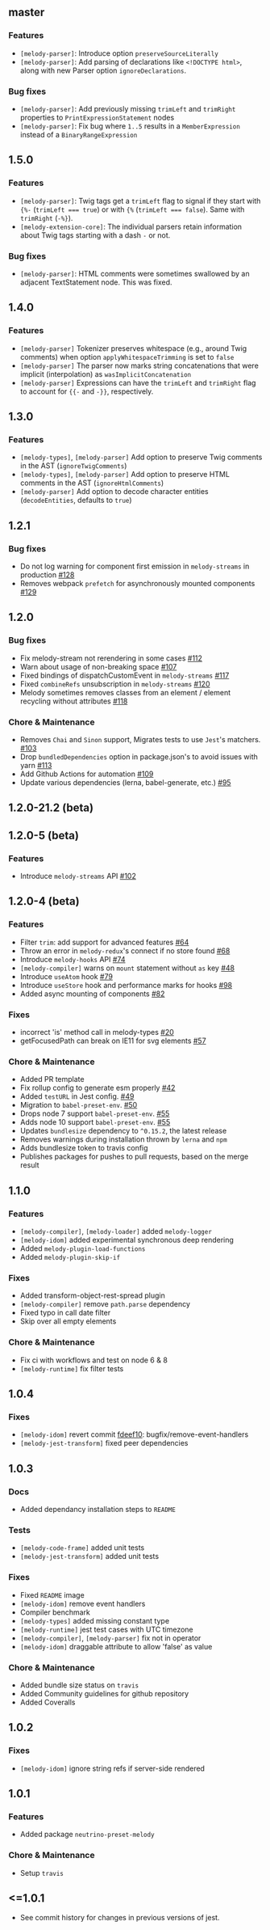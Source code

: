 ## master

### Features

-   `[melody-parser]`: Introduce option `preserveSourceLiterally`
-   `[melody-parser]`: Add parsing of declarations like `<!DOCTYPE html>`, along with new Parser option `ignoreDeclarations`.

### Bug fixes

-   `[melody-parser]`: Add previously missing `trimLeft` and `trimRight` properties to `PrintExpressionStatement` nodes
-   `[melody-parser]`: Fix bug where `1..5` results in a `MemberExpression` instead of a `BinaryRangeExpression`

## 1.5.0

### Features

-   `[melody-parser]`: Twig tags get a `trimLeft` flag to signal if they start with `{%-` (`trimLeft === true`) or with `{%` (`trimLeft === false`). Same with `trimRight` (`-%}`).
-   `[melody-extension-core]`: The individual parsers retain information about Twig tags starting with a dash `-` or not.

### Bug fixes

-   `[melody-parser]`: HTML comments were sometimes swallowed by an adjacent TextStatement node. This was fixed.

## 1.4.0

### Features

-   `[melody-parser]` Tokenizer preserves whitespace (e.g., around Twig comments) when option `applyWhitespaceTrimming` is set to `false`
-   `[melody-parser]` The parser now marks string concatenations that were implicit (interpolation) as `wasImplicitConcatenation`
-   `[melody-parser]` Expressions can have the `trimLeft` and `trimRight` flag to account for `{{-` and `-}}`, respectively.

## 1.3.0

### Features

-   `[melody-types]`, `[melody-parser]` Add option to preserve Twig comments in the AST (`ignoreTwigComments`)
-   `[melody-types]`, `[melody-parser]` Add option to preserve HTML comments in the AST (`ignoreHtmlComments`)
-   `[melody-parser]` Add option to decode character entities (`decodeEntities`, defaults to `true`)

## 1.2.1

### Bug fixes

-   Do not log warning for component first emission in `melody-streams` in production [#128](https://github.com/trivago/melody/pull/128)
-   Removes webpack `prefetch` for asynchronously mounted components [#129](https://github.com/trivago/melody/issues/129)

## 1.2.0

### Bug fixes

-   Fix melody-stream not rerendering in some cases [#112](https://github.com/trivago/melody/pull/112)
-   Warn about usage of non-breaking space [#107](https://github.com/trivago/melody/pull/107)
-   Fixed bindings of dispatchCustomEvent in `melody-streams` [#117](https://github.com/trivago/melody/pull/117)
-   Fixed `combineRefs` unsubscription in `melody-streams` [#120](https://github.com/trivago/melody/pull/120)
-   Melody sometimes removes classes from an element / element recycling without attributes [#118](https://github.com/trivago/melody/pull/118/files)

### Chore & Maintenance

-   Removes `Chai` and `Sinon` support, Migrates tests to use `Jest`'s matchers. [#103](https://github.com/trivago/melody/pull/103)
-   Drop `bundledDependencies` option in package.json's to avoid issues with yarn [#113](https://github.com/trivago/melody/pull/113)
-   Add Github Actions for automation [#109](https://github.com/trivago/melody/pull/109)
-   Update various dependencies (lerna, babel-generate, etc.) [#95](https://github.com/trivago/melody/pull/95)

## 1.2.0-21.2 (beta)

## 1.2.0-5 (beta)

### Features

-   Introduce `melody-streams` API [#102](https://github.com/trivago/melody/pull/102)

## 1.2.0-4 (beta)

### Features

-   Filter `trim`: add support for advanced features [#64](https://github.com/trivago/melody/pull/64)
-   Throw an error in `melody-redux`'s connect if no store found [#68](https://github.com/trivago/melody/pull/68)
-   Introduce `melody-hooks` API [#74](https://github.com/trivago/melody/pull/74)
-   `[melody-compiler]` warns on `mount` statement without `as` key [#48](https://github.com/trivago/melody/pull/48)
-   Introduce `useAtom` hook [#79](https://github.com/trivago/melody/pulls/79)
-   Introduce `useStore` hook and performance marks for hooks [#98](https://github.com/trivago/melody/pulls/98)
-   Added async mounting of components [#82](https://github.com/trivago/melody/pull/82)

### Fixes

-   incorrect 'is' method call in melody-types [#20](https://github.com/trivago/melody/issues/20)
-   getFocusedPath can break on IE11 for svg elements [#57](https://github.com/trivago/melody/issues/57)

### Chore & Maintenance

-   Added PR template
-   Fix rollup config to generate esm properly [#42](https://github.com/trivago/melody/pull/42)
-   Added `testURL` in Jest config. [#49](https://github.com/trivago/melody/pull/49)
-   Migration to `babel-preset-env`. [#50](https://github.com/trivago/melody/issues/50)
-   Drops node 7 support `babel-preset-env`. [#55](https://github.com/trivago/melody/issues/55)
-   Adds node 10 support `babel-preset-env`. [#55](https://github.com/trivago/melody/issues/55)
-   Updates `bundlesize` dependency to `^0.15.2`, the latest release
-   Removes warnings during installation thrown by `lerna` and `npm`
-   Adds bundlesize token to travis config
-   Publishes packages for pushes to pull requests, based on the merge result

## 1.1.0

### Features

-   `[melody-compiler]`, `[melody-loader]` added `melody-logger`
-   `[melody-idom]` added experimental synchronous deep rendering
-   Added `melody-plugin-load-functions`
-   Added `melody-plugin-skip-if`

### Fixes

-   Added transform-object-rest-spread plugin
-   `[melody-compiler]` remove `path.parse` dependency
-   Fixed typo in call date filter
-   Skip over all empty elements

### Chore & Maintenance

-   Fix ci with workflows and test on node 6 & 8
-   `[melody-runtime]` fix filter tests

## 1.0.4

### Fixes

-   `[melody-idom]` revert commit [fdeef10](https://github.com/trivago/melody/commit/fdeef107bede824260916d458f956d3ee77d04e2): bugfix/remove-event-handlers
-   `[melody-jest-transform]` fixed peer dependencies

## 1.0.3

### Docs

-   Added dependancy installation steps to `README`

### Tests

-   `[melody-code-frame]` added unit tests
-   `[melody-jest-transform]` added unit tests

### Fixes

-   Fixed `README` image
-   `[melody-idom]` remove event handlers
-   Compiler benchmark
-   `[melody-types]` added missing constant type
-   `[melody-runtime]` jest test cases with UTC timezone
-   `[melody-compiler]`, `[melody-parser]` fix not in operator
-   `[melody-idom]` draggable attribute to allow 'false' as value

### Chore & Maintenance

-   Added bundle size status on `travis`
-   Added Community guidelines for github repository
-   Added Coveralls

## 1.0.2

### Fixes

-   `[melody-idom]` ignore string refs if server-side rendered

## 1.0.1

### Features

-   Added package `neutrino-preset-melody`

### Chore & Maintenance

-   Setup `travis`

## <=1.0.1

-   See commit history for changes in previous versions of jest.
